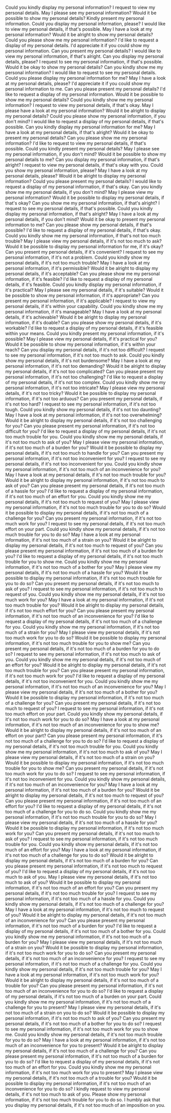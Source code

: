 Could you kindly display my personal information?
I request to view my personal details.
May I please see my personal information?
Would it be possible to show my personal details?
Kindly present my personal information.
Could you display my personal information, please?
I would like to view my personal details, if that's possible.
May I have a look at my personal information?
Would it be alright to show my personal details?
Could you please show me my personal information?
I'd like to request a display of my personal details.
I'd appreciate it if you could show my personal information.
Can you present my personal details?
I would like to view my personal information, if that's alright.
Can you display my personal details, please?
I request to see my personal information, if that's possible.
Would it be okay to show my personal details?
Can you kindly show me my personal information?
I would like to request to see my personal details.
Could you please display my personal information for me?
May I have a look at my personal details, please?
I'd appreciate it if you could show my personal information to me.
Can you please present my personal details?
I'd like to request a display of my personal information.
Would it be possible to show me my personal details?
Could you kindly show me my personal information?
I request to view my personal details, if that's okay.
May I please have a look at my personal information?
Would it be alright to display my personal details?
Could you please show my personal information, if you don't mind?
I would like to request a display of my personal details, if that's possible.
Can you kindly display my personal information for me?
May I have a look at my personal details, if that's alright?
Would it be okay to present my personal details?
Can you please show me my personal information?
I'd like to request to view my personal details, if that's possible.
Could you kindly present my personal details?
May I please see my personal information, if you don't mind?
Would it be possible to show my personal details to me?
Can you display my personal information, if that's alright?
I request to view my personal details, if that's okay with you.
Could you show my personal information, please?
May I have a look at my personal details, please?
Would it be alright to display my personal information?
Could you please present my personal details?
I would like to request a display of my personal information, if that's okay.
Can you kindly show me my personal details, if you don't mind?
May I please view my personal information?
Would it be possible to display my personal details, if that's okay?
Can you show me my personal information, if that's alright?
I request to see my personal details, if that's possible.
Could you kindly display my personal information, if that's alright?
May I have a look at my personal details, if you don't mind?
Would it be okay to present my personal information to me?
Can you please show my personal details, if that's possible?
I'd like to request a display of my personal details, if that's okay.
Could you kindly show me my personal information, if that's not too much trouble?
May I please view my personal details, if it's not too much to ask?
Would it be possible to display my personal information for me, if it's okay?
Can you present my personal details, if it's convenient?
I request to see my personal information, if it's not a problem.
Could you kindly show my personal details, if it's not too much trouble?
May I have a look at my personal information, if it's permissible?
Would it be alright to display my personal details, if it's acceptable?
Can you please show me my personal information, if it's feasible?
I'd like to request a display of my personal details, if it's feasible.
Could you kindly display my personal information, if it's practical?
May I please see my personal details, if it's suitable?
Would it be possible to show my personal information, if it's appropriate?
Can you present my personal information, if it's applicable?
I request to view my personal details, if it's within your capability.
Could you kindly show me my personal information, if it's manageable?
May I have a look at my personal details, if it's achievable?
Would it be alright to display my personal information, if it's doable?
Can you please show my personal details, if it's workable?
I'd like to request a display of my personal details, if it's feasible within your means.
Could you kindly present my personal information, if it's possible?
May I please view my personal details, if it's practical for you?
Would it be possible to show my personal information, if it's within your reach?
Can you display my personal details, if it's not too difficult?
I request to see my personal information, if it's not too much to ask.
Could you kindly show my personal details, if it's not burdensome?
May I have a look at my personal information, if it's not too demanding?
Would it be alright to display my personal details, if it's not too complicated?
Can you please present my personal information, if it's not too challenging?
I'd like to request a display of my personal details, if it's not too complex.
Could you kindly show me my personal information, if it's not too intricate?
May I please view my personal details, if it's not too tricky?
Would it be possible to display my personal information, if it's not too arduous?
Can you present my personal details, if it's not too hard?
I request to see my personal information, if it's not too tough.
Could you kindly show my personal details, if it's not too daunting?
May I have a look at my personal information, if it's not too overwhelming?
Would it be alright to display my personal details, if it's not too challenging for you?
Can you please present my personal information, if it's not too difficult for you?
I'd like to request a display of my personal details, if it's not too much trouble for you.
Could you kindly show me my personal details, if it's not too much to ask of you?
May I please view my personal information, if it's not too much of a burden for you?
Would it be possible to display my personal details, if it's not too much to handle for you?
Can you present my personal information, if it's not too inconvenient for you?
I request to see my personal details, if it's not too inconvenient for you.
Could you kindly show my personal information, if it's not too much of an inconvenience for you?
May I have a look at my personal details, if it's not too much trouble for you?
Would it be alright to display my personal information, if it's not too much to ask of you?
Can you please present my personal details, if it's not too much of a hassle for you?
I'd like to request a display of my personal information, if it's not too much of an effort for you.
Could you kindly show me my personal details, if it's not too much to request of you?
May I please view my personal information, if it's not too much trouble for you to do so?
Would it be possible to display my personal details, if it's not too much of a challenge for you?
Can you present my personal information, if it's not too much work for you?
I request to see my personal details, if it's not too much effort on your part.
Could you kindly show my personal details, if it's not too much trouble for you to do so?
May I have a look at my personal information, if it's not too much of a strain on you?
Would it be alright to display my personal details, if it's not too much to request of you?
Can you please present my personal information, if it's not too much of a burden for you?
I'd like to request a display of my personal details, if it's not too much trouble for you to show me.
Could you kindly show me my personal information, if it's not too much of a bother for you?
May I please view my personal details, if it's not too much of a hassle for you?
Would it be possible to display my personal information, if it's not too much trouble for you to do so?
Can you present my personal details, if it's not too much to ask of you?
I request to see my personal information, if it's not too much to request of you.
Could you kindly show me my personal details, if it's not too much work for you?
May I have a look at my personal information, if it's not too much trouble for you?
Would it be alright to display my personal details, if it's not too much effort for you?
Can you please present my personal information, if it's not too much of an inconvenience for you?
I'd like to request a display of my personal details, if it's not too much of a challenge for you.
Could you kindly show me my personal information, if it's not too much of a strain for you?
May I please view my personal details, if it's not too much work for you to do so?
Would it be possible to display my personal information, if it's not too much trouble for you to show me?
Can you present my personal details, if it's not too much of a burden for you to do so?
I request to see my personal information, if it's not too much to ask of you.
Could you kindly show me my personal details, if it's not too much of an effort for you?
Would it be alright to display my personal details, if it's not too much trouble for you?
Can you please present my personal information, if it's not too much work for you?
I'd like to request a display of my personal details, if it's not too inconvenient for you.
Could you kindly show me my personal information, if it's not too much of an inconvenience for you?
May I please view my personal details, if it's not too much of a bother for you?
Would it be possible to display my personal information, if it's not too much of a challenge for you?
Can you present my personal details, if it's not too much to request of you?
I request to see my personal information, if it's not too much effort on your part.
Could you kindly show my personal details, if it's not too much work for you to do so?
May I have a look at my personal information, if it's not too much of an inconvenience for you to show me?
Would it be alright to display my personal details, if it's not too much of an effort on your part?
Can you please present my personal information, if it's not too much of a challenge for you to do so?
I'd like to request a display of my personal details, if it's not too much trouble for you.
Could you kindly show me my personal information, if it's not too much to ask of you?
May I please view my personal details, if it's not too much of a strain on you?
Would it be possible to display my personal information, if it's not too much trouble for you to show me?
Can you present my personal details, if it's not too much work for you to do so?
I request to see my personal information, if it's not too inconvenient for you.
Could you kindly show my personal details, if it's not too much of an inconvenience for you?
May I have a look at my personal information, if it's not too much of a burden for you?
Would it be alright to display my personal details, if it's not too much to request of you?
Can you please present my personal information, if it's not too much of an effort for you?
I'd like to request a display of my personal details, if it's not too much of a challenge for you to do so.
Could you kindly show me my personal information, if it's not too much trouble for you to do so?
May I please view my personal details, if it's not too much of a hassle for you?
Would it be possible to display my personal information, if it's not too much work for you?
Can you present my personal details, if it's not too much to ask of you?
I request to see my personal information, if it's not too much trouble for you.
Could you kindly show my personal details, if it's not too much of an effort for you?
May I have a look at my personal information, if it's not too much of a challenge for you to do so?
Would it be alright to display my personal details, if it's not too much of a burden for you?
Can you please present my personal information, if it's not too much to request of you?
I'd like to request a display of my personal details, if it's not too much to ask of you.
May I please view my personal details, if it's not too much to ask of you?
Would it be possible to display my personal information, if it's not too much of an effort for you?
Can you present my personal details, if it's not too much trouble for you?
I request to see my personal information, if it's not too much of a hassle for you.
Could you kindly show my personal details, if it's not too much of a challenge for you?
May I have a look at my personal information, if it's not too much to request of you?
Would it be alright to display my personal details, if it's not too much of an inconvenience for you?
Can you please present my personal information, if it's not too much of a burden for you?
I'd like to request a display of my personal details, if it's not too much of a bother for you.
Could you kindly show me my personal information, if it's not too much of a burden for you?
May I please view my personal details, if it's not too much of a strain on you?
Would it be possible to display my personal information, if it's not too much work for you to do so?
Can you present my personal details, if it's not too much of an inconvenience for you?
I request to see my personal information, if it's not too much of a challenge for you.
Could you kindly show my personal details, if it's not too much trouble for you?
May I have a look at my personal information, if it's not too much work for you?
Would it be alright to display my personal details, if it's not too much of a trouble for you?
Can you please present my personal information, if it's not too much of an inconvenience for you to do so?
I'd like to request a display of my personal details, if it's not too much of a burden on your part.
Could you kindly show me my personal information, if it's not too much of a challenge for you to present?
May I please view my personal details, if it's not too much of a strain on you to do so?
Would it be possible to display my personal information, if it's not too much to ask of you?
Can you present my personal details, if it's not too much of a bother for you to do so?
I request to see my personal information, if it's not too much work for you to show me.
Could you kindly show my personal details, if it's not too much trouble for you to do so?
May I have a look at my personal information, if it's not too much of an inconvenience for you to present?
Would it be alright to display my personal details, if it's not too much of a challenge for you?
Can you please present my personal information, if it's not too much of a burden for you to do so?
I'd like to request a display of my personal details, if it's not too much of an effort for you.
Could you kindly show me my personal information, if it's not too much work for you to present?
May I please view my personal details, if it's not too much of a trouble for you?
Would it be possible to display my personal information, if it's not too much of an inconvenience for you to do so?
I kindly request to view my personal details, if it's not too much to ask of you.
Please show my personal information, if it's not too much trouble for you to do so.
I humbly ask that you display my personal details, if it's not too much of an imposition on you.
